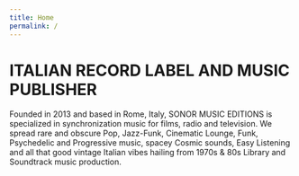 ```yaml
---
title: Home
permalink: /
---
```


# ITALIAN RECORD LABEL AND MUSIC PUBLISHER

Founded in 2013 and based in Rome, Italy, SONOR MUSIC EDITIONS is specialized in synchronization music for films, radio and television. We spread rare and obscure Pop, Jazz-Funk, Cinematic Lounge, Funk, Psychedelic and Progressive music, spacey Cosmic sounds, Easy Listening and all that good vintage Italian vibes hailing from 1970s & 80s Library and Soundtrack music production.
